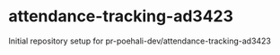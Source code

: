 # attendance-tracking-ad3423

Initial repository setup for pr-poehali-dev/attendance-tracking-ad3423